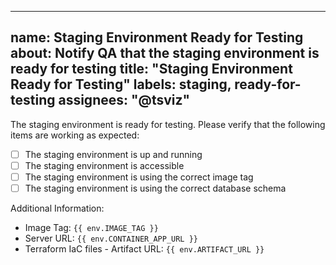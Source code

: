 
---
name: Staging Environment Ready for Testing
about: Notify QA that the staging environment is ready for testing
title: "Staging Environment Ready for Testing"
labels: staging, ready-for-testing
assignees: "@tsviz"
---

The staging environment is ready for testing. Please verify that the following items are working as expected:

- [ ] The staging environment is up and running
- [ ] The staging environment is accessible
- [ ] The staging environment is using the correct image tag
- [ ] The staging environment is using the correct database schema

Additional Information:
- Image Tag: `{{ env.IMAGE_TAG }}`
- Server URL: `{{ env.CONTAINER_APP_URL }}`
- Terraform IaC files - Artifact URL: `{{ env.ARTIFACT_URL }}`

